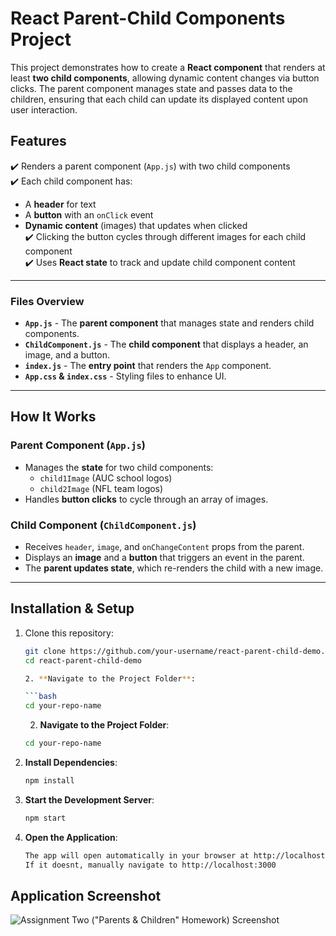 # React Parent-Child Components Project

This project demonstrates how to create a **React component** that renders at least **two child components**, allowing dynamic content changes via button clicks. The parent component manages state and passes data to the children, ensuring that each child can update its displayed content upon user interaction.

## **Features**

✔️ Renders a parent component (`App.js`) with two child components  
✔️ Each child component has:

- A **header** for text
- A **button** with an `onClick` event
- **Dynamic content** (images) that updates when clicked  
  ✔️ Clicking the button cycles through different images for each child component  
  ✔️ Uses **React state** to track and update child component content

---

### **Files Overview**

- **`App.js`** - The **parent component** that manages state and renders child components.
- **`ChildComponent.js`** - The **child component** that displays a header, an image, and a button.
- **`index.js`** - The **entry point** that renders the `App` component.
- **`App.css` & `index.css`** - Styling files to enhance UI.

---

## **How It Works**

### **Parent Component (`App.js`)**

- Manages the **state** for two child components:
  - `child1Image` (AUC school logos)
  - `child2Image` (NFL team logos)
- Handles **button clicks** to cycle through an array of images.

### **Child Component (`ChildComponent.js`)**

- Receives `header`, `image`, and `onChangeContent` props from the parent.
- Displays an **image** and a **button** that triggers an event in the parent.
- The **parent updates state**, which re-renders the child with a new image.

---

## **Installation & Setup**

1. Clone this repository:

   ````sh
   git clone https://github.com/your-username/react-parent-child-demo.git
   cd react-parent-child-demo

   2. **Navigate to the Project Folder**:

   ```bash
   cd your-repo-name
   ````

   2. **Navigate to the Project Folder**:

   ```bash
   cd your-repo-name
   ```

2. **Install Dependencies**:

   ```bash
   npm install
   ```

3. **Start the Development Server**:

   ```bash
   npm start
   ```

4. **Open the Application**:
   ```bash
   The app will open automatically in your browser at http://localhost:3000
   If it doesnt, manually navigate to http://localhost:3000
   ```

## Application Screenshot

![Assignment Two ("Parents & Children" Homework) Screenshot](image-1.png)
